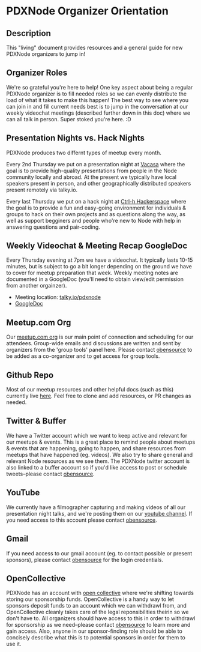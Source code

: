 # PDXNode Organizer Orientation

## Description
This "living" document provides resources and a general guide for new PDXNode organizers to jump in!

## Organizer Roles
We're so grateful you're here to help! One key aspect about being a regular PDXNode organizer is to fill needed roles so we can evenly distribute the load of what it takes to make this happen! The best way to see where you can join in and fill current needs best is to jump in the conversation at our weekly videochat meetings (described further down in this doc) where we can all talk in person. Super stoked you're here. :D

## Presentation Nights vs. Hack Nights
PDXNode produces two differnt types of meetup every month.

Every 2nd Thursday we put on a presentation night at [Vacasa](https://www.vacasa.com/contact-us/) where the goal is to provide high-quality presentations from people in the Node community locally and abroad. At the present we typically have local speakers present in person, and other geographically distributed speakers present remotely via talky.io.

Every last Thursday we put on a hack night at [Ctrl-h Hackerspace](http://pdxhackerspace.org/) where the goal is to provide a fun and easy-going environment for individuals & groups to hack on their own projects and as questions along the way, as well as support begginers and people who're new to Node with help in answering questions and pair-coding.

## Weekly Videochat & Meeting Recap GoogleDoc
Every Thursday evening at 7pm we have a videochat. It typically lasts 10-15 minutes, but is subject to go a bit longer depending on the ground we have to cover for meetup preparation that week. Weekly meeting notes are documented in a GoogleDoc (you'll need to obtain view/edit permission from another orgainzer).
* Meeting location: [talky.io/pdxnode](talky.io/pdxnode)
* [GoogleDoc](https://docs.google.com/document/d/1U8oPDxXrKFh7paydStRiTyUW52gvURMfAii_LB2V-lA/edit)

## Meetup.com Org
Our [meetup.com org](https://www.meetup.com/pdxnode/) is our main point of connection and scheduling for our attendees. Group-wide emails and discussions are written and sent by organizers from the 'group tools' panel here. Please contact [obensource](https://twitter.com/obensource) to be added as a co-organizer and to get access for group tools.

## Github Repo
Most of our meetup resources and other helpful docs (such as this) currently live [here](https://github.com/PDXNode/pdxnode). Feel free to clone and add resources, or PR changes as needed.

## Twitter & Buffer
We have a Twitter account which we want to keep active and relevant for our meetups & events. This is a great place to remind people about meetups & events that are happening, going to happen, and share resources from meetups that have happened (eg. videos). We also try to share general and relevant Node resources as we see them. The PDXNode twitter account is also linked to a buffer account so if you'd like access to post or schedule tweets–please contact [obensource](https://twitter.com/obensource).

## YouTube
We currently have a filmographer capturing and making videos of all our presentation night talks, and we're posting them on our [youtube channel](https://www.youtube.com/channel/UCI8MIw5A7ALtIvNHsrYJbjg). If you need access to this account please contact [obensource](https://twitter.com/obensource).

## Gmail
If you need access to our gmail account (eg. to contact possible or present sponsors), please contact [obensource](https://twitter.com/obensource) for the login credentials.

## OpenCollective
PDXNode has an account with [open collective](https://opencollective.com/pdxnode) where we're shifting towards storing our sponsorship funds. OpenCollective is a handy way to let sponsors deposit funds to an account which we can withdrawl from, and OpenCollective cleanly takes care of the legal reponsibilities theirin so we don't have to. All organizers should have access to this in order to withdrawl for sponsorship as we need–please contact [obensource](https://twitter.com/obensource) to learn more and gain access. Also, anyone in our sponsor-finding role should be able to concisely describe what this is to potential sponsors in order for them to use it.